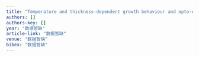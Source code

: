 ```yaml
---
title: "Temperature and thickness-dependent growth behaviour and opto-electronic properties of Ga-doped ZnO films prepared by aerosol-assisted chemical vapour deposition"
authors: []
authors-key: []
year: "数据暂缺"
article-link: "数据暂缺"
venue: "数据暂缺"
bibex: "数据暂缺"
---
```

